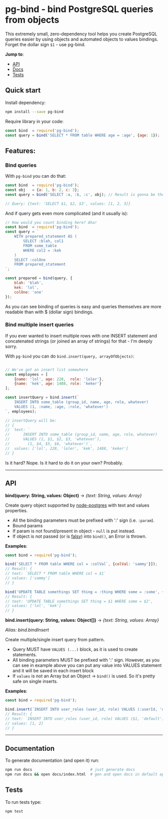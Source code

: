 # pg-bind - bind PostgreSQL queries from objects

This extremely small, zero-dependency tool helps you create PostgreSQL queries easier by using objects and automated objects to values bindings. Forget the dollar sign `$1` - use pg-bind.

**Jump to**:

- [API](#api)
- [Docs](#docs)
- [Tests](#tests)

## Quick start

Install dependency:
```bash
npm install --save pg-bind
```

Require library in your code:
```JavaScript
const bind  = require('pg-bind');
const query = bind('SELECT * FROM table WHERE age = :age', {age: 1});
```

## Features:

### Bind queries

With `pg-bind` you can do that:

```JavaScript
const bind  = require('pg-bind');
const obj   = {a: 1, b: 2, c: 3};
const query = bind('SELECT :a, :b, :c', obj); // Result is gonna be the same

// Query: {text: 'SELECT $1, $2, $3', values: [1, 2, 3]}
```

And if query gets even more complicated (and it usually is):

```JavaScript
// How would you count binding here? Aha!
const bind  = require('pg-bind');
const query = `
    WITH prepared_statement AS (
        SELECT :blah, col1
        FROM some_table
        WHERE col2 = :kek
    )
    SELECT :colOne
    FROM prepared_statement
`;

const prepared = bind(query, {
    blah: 'blah',
    kek: 'lol',
    colOne: 'one'
});
```

As you can see binding of queries is easy and queries themselves are more readable than with $ (dollar sign) bindings.

### Bind multiple insert queries

If you ever wanted to insert multiple rows with one INSERT statement and concatenated strings (or joined an array of strings) for that - I'm deeply sorry.

With `pg-bind` you can do `bind.insert(query, arrayOfObjects)`:

```JavaScript

// We've got an insert list somewhere
const employees = [
    {name: 'lol', age: 228,  role: 'loler'},
    {name: 'kek', age: 1488, role: 'keker'}
];

const insertQuery = bind.insert(`
    INSERT INTO some_table (group_id, name, age, role, whatever)
    VALUES (1, :name, :age, :role, 'whatever')
`, employees);

// insertQuery will be:
// {
//  text: `
//      INSERT INTO some_table (group_id, name, age, role, whatever)
//      VALUES (1, $1, $2, $3, 'whatever'),
//        (1, $4, $5, $6, 'whatever')`,
//  values: ['lol', 228, 'loler', 'kek', 1488, 'keker']
// }
```

Is it hard? Nope. Is it hard to do it on your own? Probably.

---

<a name="api"></a>

## API

**bind(query: String, values: Object)** -> *{text: String, values: Array}*

Create query object supported by [node-postgres](https://github.com/brianc/node-postgres) with text and values properties.

- All the binding parameters must be prefixed with ':' sign (i.e. `:param`).
- Bound params
- If param is not found/present in object - `null` is put instead.
- If object is not passed (or is [falsy](https://developer.mozilla.org/en-US/docs/Glossary/Falsy)) into `bind()`, an Error is thrown.

**Examples**:

```JavaScript
const bind = require('pg-bind');

bind(`SELECT * FROM table WHERE col = :colVal`, {colVal: 'sammy'}]);
// Result: {
// text: `SELECT * FROM table WHERE col = $1`
// values: ['sammy']
// }

bind('UPDATE TABLE somethings SET thing = :thing WHERE some = :some', {some: 'kek', thing: 'lol'});
// Result: {
// text: 'UPDATE TABLE somethings SET thing = $1 WHERE some = $2',
// values: ['lol', 'kek']
// }
```


**bind.insert(query: String, values: Object[])** -> *{text: String, values: Array}*

*Alias: bind.bindInsert*

Create multiple/single insert query from pattern.

- Query MUST have `VALUES (...)` block, as it is used to create statements.
- All binding parameters MUST be prefixed with ':' sign. However, as you can see in example above you can put any value into VALUES statement and it will be saved in each insert block
- If `values` is not an Array but an Object -> `bind()` is used. So it's pretty safe on single inserts.


**Examples**:

```JavaScript
const bind = require('pg-bind');

bind.insert(`INSERT INTO user_roles (user_id, role) VALUES (:userId, 'default')`, [{userId: 1}, {userId: 2}]);
// Result: {
// text: `INSERT INTO user_roles (user_id, role) VALUES ($1, 'default'), ($2, 'default')`
// values: [1, 2]
// }
```

---

<a name="docs"></a>

## Documentation

To generate documentation (and open it) run:

```bash
npm run docs                          # just generate docs
npm run docs && open docs/index.html  # gen and open docs in default application for HTML
```

<a name="tests"></a>

## Tests

To run tests type:

```bash
npm test
```
